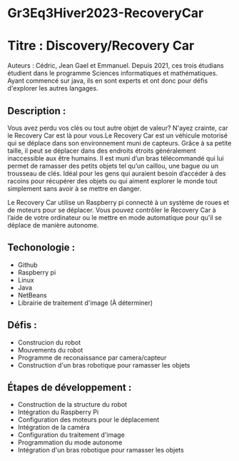 # Gr3Eq3Hiver2023-RecoveryCar

# Titre : Discovery/Recovery Car
Auteurs : Cédric, Jean Gael et Emmanuel.
Depuis 2021, ces trois étudians étudient dans le programme Sciences informatiques et mathématiques. Ayant commencé sur java, ils en sont experts et ont donc pour défis
d'explorer les autres langages.

## Description : 
Vous avez perdu vos clés ou tout autre objet de valeur? N'ayez crainte, car le  Recovery Car est là pour vous.Le Recovery Car est un véhicule motorisé qui se déplace dans son environnement muni de capteurs. Grâce à sa petite taille, il peut se déplacer dans des endroits étroits généralement inaccessible aux être humains. Il est muni d’un bras télécommandé qui lui permet de ramasser des petits objets tel qu’un caillou, une bague ou un trousseau de clés. Idéal pour les gens qui auraient besoin d’accéder à des racoins pour récupérer des objets ou qui aiment explorer le monde tout simplement sans avoir à se mettre en danger. 

Le Recovery Car utilise un Raspberry pi connecté à un système de roues et de moteurs pour se déplacer. Vous pouvez contrôler le Recovery Car à l’aide de votre ordinateur ou le mettre en mode automatique pour qu'il se déplace de manière autonome. 

## Techonologie : 
- Github
- Raspberry pi
- Linux
- Java
- NetBeans
- Librairie de traitement d'image (À déterminer)

## Défis :
- Construcion du robot
- Mouvements du robot
- Programme de reconaissance par camera/capteur
- Construction d'un bras robotique pour ramasser les objets

## Étapes de développement :
- Construction de la structure du robot
- Intégration du Raspberry Pi
- Configuration des moteurs pour le déplacement
- Intégration de la caméra
- Configuration du traitement d'image
- Programmation du mode autonome
- Intégration d'un bras robotique pour ramasser les objets



